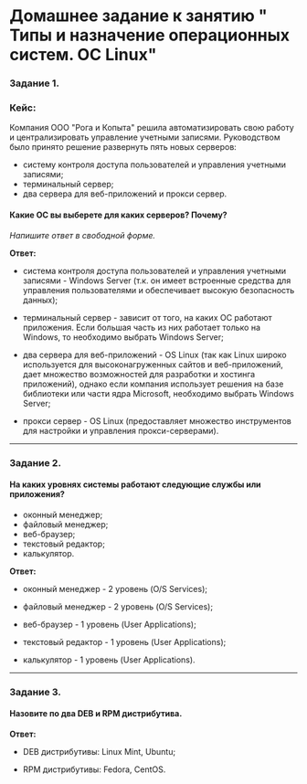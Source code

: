 # Домашнее задание к занятию " Типы и назначение операционных систем. ОС Linux"

### Задание 1. 

### Кейс: 
Компания ООО "Рога и Копыта" решила автоматизировать свою работу и централизировать управление учетными записями.
Руководством было принято решение развернуть пять новых серверов:

* систему контроля доступа пользователей и управления учетными записями;
* терминальный сервер;
* два сервера для веб-приложений и прокси сервер.

#### Какие ОС вы выберете для каких серверов? Почему?

*Напишите ответ в свободной форме.*

**Ответ:**

- система контроля доступа пользователей и управления учетными записями - Windows Server (т.к. он имеет встроенные средства для управления пользователями и обеспечивает высокую безопасность данных);

- терминальный сервер - зависит от того, на каких ОС работают приложения. Если большая часть из них работает только на Windows, то необходимо выбрать Windows Server;

- два сервера для веб-приложений - OS Linux (так как Linux широко используется для высоконагруженных сайтов и веб-приложений, дает множество возможностей для разработки и хостинга приложений), однако если компания использует решения на базе библиотеки или части ядра Microsoft, необходимо выбрать Windows Server;

- прокси сервер - OS Linux (предоставляет множество инструментов для настройки и управления прокси-серверами).

---

### Задание 2. 

#### На каких уровнях системы работают следующие службы или приложения?

* оконный менеджер;
* файловый менеджер;
* веб-браузер;
* текстовый редактор;
* калькулятор.

**Ответ:**

- оконный менеджер - 2 уровень (O/S Services);

- файловый менеджер - 2 уровень (O/S Services);

- веб-браузер - 1 уровень (User Applications);

- текстовый редактор - 1 уровень (User Applications);

- калькулятор - 1 уровень (User Applications).

---

### Задание 3. 

#### Назовите по два DEB и RPM дистрибутива.

**Ответ:**

- DEB дистрибутивы: Linux Mint, Ubuntu;

- RPM дистрибутивы: Fedora, CentOS.
